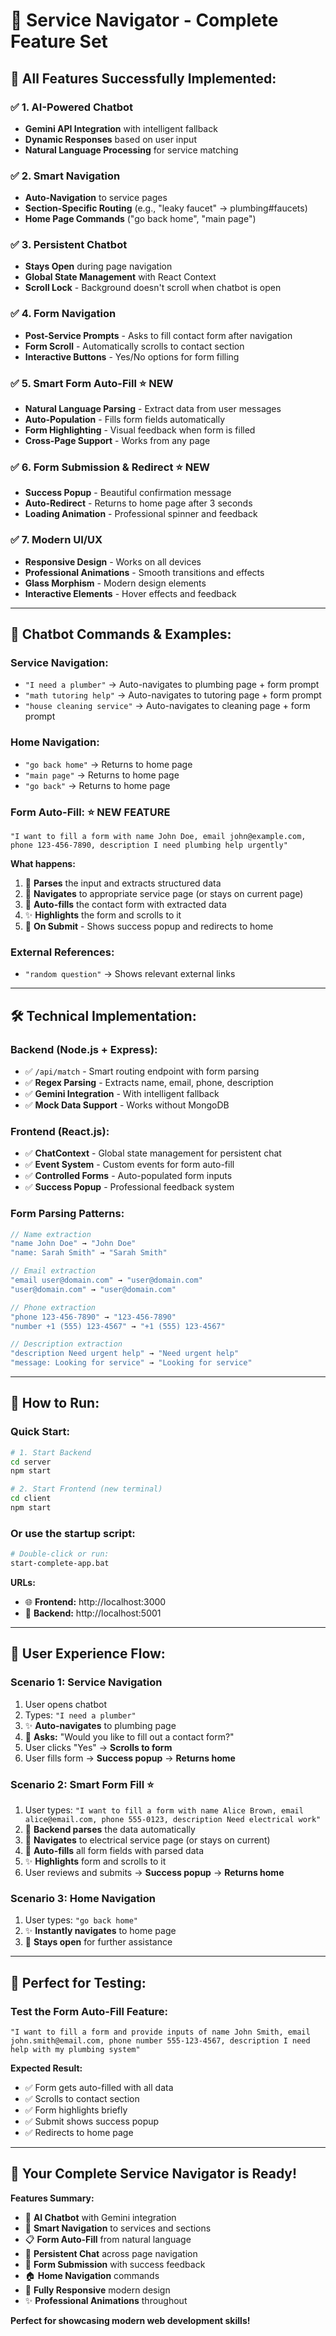# 🎉 Service Navigator - Complete Feature Set

## 🚀 **All Features Successfully Implemented:**

### ✅ **1. AI-Powered Chatbot**
- **Gemini API Integration** with intelligent fallback
- **Dynamic Responses** based on user input
- **Natural Language Processing** for service matching

### ✅ **2. Smart Navigation**
- **Auto-Navigation** to service pages
- **Section-Specific Routing** (e.g., "leaky faucet" → plumbing#faucets)
- **Home Page Commands** ("go back home", "main page")

### ✅ **3. Persistent Chatbot** 
- **Stays Open** during page navigation
- **Global State Management** with React Context
- **Scroll Lock** - Background doesn't scroll when chatbot is open

### ✅ **4. Form Navigation**
- **Post-Service Prompts** - Asks to fill contact form after navigation
- **Form Scroll** - Automatically scrolls to contact section
- **Interactive Buttons** - Yes/No options for form filling

### ✅ **5. Smart Form Auto-Fill** ⭐ **NEW**
- **Natural Language Parsing** - Extract data from user messages
- **Auto-Population** - Fills form fields automatically
- **Form Highlighting** - Visual feedback when form is filled
- **Cross-Page Support** - Works from any page

### ✅ **6. Form Submission & Redirect** ⭐ **NEW**
- **Success Popup** - Beautiful confirmation message
- **Auto-Redirect** - Returns to home page after 3 seconds
- **Loading Animation** - Professional spinner and feedback

### ✅ **7. Modern UI/UX**
- **Responsive Design** - Works on all devices
- **Professional Animations** - Smooth transitions and effects
- **Glass Morphism** - Modern design elements
- **Interactive Elements** - Hover effects and feedback

---

## 🤖 **Chatbot Commands & Examples:**

### **Service Navigation:**
- `"I need a plumber"` → Auto-navigates to plumbing page + form prompt
- `"math tutoring help"` → Auto-navigates to tutoring page + form prompt
- `"house cleaning service"` → Auto-navigates to cleaning page + form prompt

### **Home Navigation:**
- `"go back home"` → Returns to home page
- `"main page"` → Returns to home page
- `"go back"` → Returns to home page

### **Form Auto-Fill:** ⭐ **NEW FEATURE**
```
"I want to fill a form with name John Doe, email john@example.com, phone 123-456-7890, description I need plumbing help urgently"
```

**What happens:**
1. 🧠 **Parses** the input and extracts structured data
2. 📍 **Navigates** to appropriate service page (or stays on current page)
3. 📝 **Auto-fills** the contact form with extracted data
4. ✨ **Highlights** the form and scrolls to it
5. 📨 **On Submit** - Shows success popup and redirects to home

### **External References:**
- `"random question"` → Shows relevant external links

---

## 🛠️ **Technical Implementation:**

### **Backend (Node.js + Express):**
- ✅ `/api/match` - Smart routing endpoint with form parsing
- ✅ **Regex Parsing** - Extracts name, email, phone, description
- ✅ **Gemini Integration** - With intelligent fallback
- ✅ **Mock Data Support** - Works without MongoDB

### **Frontend (React.js):**
- ✅ **ChatContext** - Global state management for persistent chat
- ✅ **Event System** - Custom events for form auto-fill
- ✅ **Controlled Forms** - Auto-populated form inputs
- ✅ **Success Popup** - Professional feedback system

### **Form Parsing Patterns:**
```javascript
// Name extraction
"name John Doe" → "John Doe"
"name: Sarah Smith" → "Sarah Smith"

// Email extraction  
"email user@domain.com" → "user@domain.com"
"user@domain.com" → "user@domain.com"

// Phone extraction
"phone 123-456-7890" → "123-456-7890"
"number +1 (555) 123-4567" → "+1 (555) 123-4567"

// Description extraction
"description Need urgent help" → "Need urgent help"
"message: Looking for service" → "Looking for service"
```

---

## 🚀 **How to Run:**

### **Quick Start:**
```bash
# 1. Start Backend
cd server
npm start

# 2. Start Frontend (new terminal)
cd client
npm start
```

### **Or use the startup script:**
```bash
# Double-click or run:
start-complete-app.bat
```

**URLs:**
- 🌐 **Frontend:** http://localhost:3000
- 🔧 **Backend:** http://localhost:5001

---

## 📱 **User Experience Flow:**

### **Scenario 1: Service Navigation**
1. User opens chatbot
2. Types: `"I need a plumber"`
3. ✨ **Auto-navigates** to plumbing page
4. 🤖 **Asks:** "Would you like to fill out a contact form?"
5. User clicks "Yes" → **Scrolls to form**
6. User fills form → **Success popup** → **Returns home**

### **Scenario 2: Smart Form Fill** ⭐
1. User types: `"I want to fill a form with name Alice Brown, email alice@email.com, phone 555-0123, description Need electrical work"`
2. 🧠 **Backend parses** the data automatically
3. 📍 **Navigates** to electrical service page (or stays on current)
4. 📝 **Auto-fills** all form fields with parsed data
5. ✨ **Highlights** form and scrolls to it
6. User reviews and submits → **Success popup** → **Returns home**

### **Scenario 3: Home Navigation**
1. User types: `"go back home"`
2. ✨ **Instantly navigates** to home page
3. 🤖 **Stays open** for further assistance

---

## 🎯 **Perfect for Testing:**

### **Test the Form Auto-Fill Feature:**
```
"I want to fill a form and provide inputs of name John Smith, email john.smith@email.com, phone number 555-123-4567, description I need help with my plumbing system"
```

**Expected Result:**
- ✅ Form gets auto-filled with all data
- ✅ Scrolls to contact section
- ✅ Form highlights briefly
- ✅ Submit shows success popup
- ✅ Redirects to home page

---

## 🎊 **Your Complete Service Navigator is Ready!**

**Features Summary:**
- 🤖 **AI Chatbot** with Gemini integration
- 🧭 **Smart Navigation** to services and sections
- 📋 **Form Auto-Fill** from natural language
- 🔄 **Persistent Chat** across page navigation
- 📨 **Form Submission** with success feedback
- 🏠 **Home Navigation** commands
- 📱 **Fully Responsive** modern design
- ✨ **Professional Animations** throughout

**Perfect for showcasing modern web development skills!**
